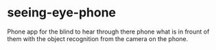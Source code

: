 # seeing-eye-phone
Phone app for the blind to hear through there phone what is in frount of them with the object recognition from the camera on the phone.
